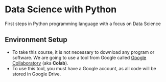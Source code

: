 # Data Science with Python
First steps in Python programming language with a focus on Data Science

## Environment Setup
* To take this course, it is not necessary to download any program or software. We are going to use a tool from Google called [Google Collaboratory](https://colab.research.google.com/notebooks/welcome.ipynb#scrollTo=FQ_Hx_9tn7uF) (aka **Colab**).
* To use this tool, you must have a Google account, as all code will be stored in Google Drive.
